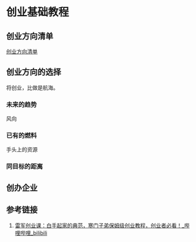 # 创业基础教程


## 创业方向清单

[创业方向清单](work/career/second-job/business/创业方向清单.md)

## 创业方向的选择

将创业，比做是航海。

### 未来的趋势

风向
### 已有的燃料

手头上的资源
### 同目标的距离


## 创办企业



## 参考链接
1. [雷军创业课：白手起家的典范，寒门子弟保姆级创业教程，创业者必看！\_哔哩哔哩\_bilibili](https://www.bilibili.com/video/BV1BZ421i7mG)